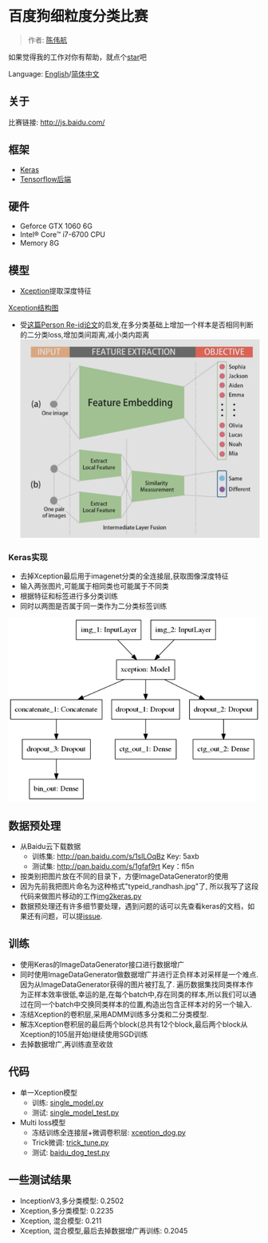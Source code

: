 # 百度狗细粒度分类比赛

> 作者: [陈伟航](https://github.com/ahangchen)

如果觉得我的工作对你有帮助，就点个[star](https://github.com/ahangchen/keras-dogs)吧

Language: [English](README.md)/[简体中文](README_cn.md)

## 关于
比赛链接: http://js.baidu.com/

## 框架
- [Keras](https://keras.io/)
- [Tensorflow后端](https://www.tensorflow.org/)

## 硬件
- Geforce GTX 1060 6G
- Intel® Core™ i7-6700 CPU
- Memory 8G

## 模型
- [Xception](https://arxiv.org/abs/1610.02357)提取深度特征

[Xception结构图](doc/large_img.md##Xception)

- 受[这篇Person Re-id论文](https://arxiv.org/abs/1611.05666)的启发,在多分类基础上增加一个样本是否相同判断的二分类loss,增加类间距离,减小类内距离
![](viz/re-id-combined-loss.png)

### Keras实现
- 去掉Xception最后用于imagenet分类的全连接层,获取图像深度特征
- 输入两张图片,可能属于相同类也可能属于不同类
- 根据特征和标签进行多分类训练
- 同时以两图是否属于同一类作为二分类标签训练

![](viz/model_combined.png)


## 数据预处理
- 从Baidu云下载数据
  - 训练集: http://pan.baidu.com/s/1slLOqBz Key: 5axb
  - 测试集: http://pan.baidu.com/s/1gfaf9rt Key：fl5n
- 按类别把图片放在不同的目录下，方便ImageDataGenerator的使用
- 因为先前我把图片命名为这种格式"typeid_randhash.jpg"了, 所以我写了这段代码来做图片移动的工作[img2keras.py](preprocess/img2keras.py)
- 数据预处理还有许多细节要处理，遇到问题的话可以先查看keras的文档，如果还有问题，可以提[issue](https://github.com/ahangchen/keras-dogs/issues).


## 训练
- 使用Keras的ImageDataGenerator接口进行数据增广
- 同时使用ImageDataGenerator做数据增广并进行正负样本对采样是一个难点.因为从ImageDataGenerator获得的图片被打乱了.
遍历数据集找同类样本作为正样本效率很低,幸运的是,在每个batch中,存在同类的样本,所以我们可以通过在同一个batch中交换同类样本的位置,构造出包含正样本对的另一个输入.
- 冻结Xception的卷积层,采用ADMM训练多分类和二分类模型.
- 解冻Xception卷积层的最后两个block(总共有12个block,最后两个block从Xception的105层开始)继续使用SGD训练
- 去掉数据增广,再训练直至收敛

## 代码
- 单一Xception模型
  - 训练: [single_model.py](single/single_model.py)
  - 测试: [single_model_test.py](single/single_model_test.py)
- Multi loss模型
  - 冻结训练全连接层+微调卷积层: [xception_dog.py](xception/froze_fine_tune.py)
  - Trick微调: [trick_tune.py](xception/trick_tune.py)
  - 测试: [baidu_dog_test.py](xception/baidu_dog_test.py)

## 一些测试结果
- InceptionV3,多分类模型: 0.2502
- Xception,多分类模型: 0.2235
- Xception, 混合模型: 0.211
- Xception, 混合模型,最后去掉数据增广再训练: 0.2045

